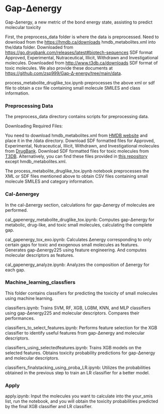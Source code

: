 # Gap-Δenergy
Gap-Δenergy, a new metric of the bond energy state, assisting to predict molecular toxicity


First, the preprocess_data folder is where the data is preprocessed. Need to download from the https://hmdb.ca/downloads hmdb_metabolites.xml into the/data folder. Downloaded from https://go.drugbank.com/releases/latest#biotech-sequences SDF format Approved, Experimental, Nutraceutical, Illicit, Withdrawn and Investigational molecules. Downloaded from http://www.t3db.ca/downloads SDF format of toxic molecules. We also provide these documents at https://github.com/zsp999/Gap-Δ-energy/tree/main/data.


process_metabolite_druglike_tox.ipynb preprocesses the above xml or sdf file to obtain a csv file containing small molecule SMILES and class information.


### Preprocessing Data
The preprocess_data directory contains scripts for preprocessing data.

Downloading Required Files:

You need to download hmdb_metabolites.xml from [HMDB website](https://hmdb.ca/downloads) and place it in the /data directory.
Download SDF formatted files for Approved, Experimental, Nutraceutical, Illicit, Withdrawn, and Investigational molecules from [DrugBank](https://go.drugbank.com/releases/latest#biotech-sequences).
Download SDF formatted files for toxic molecules from [T3DB](http://www.t3db.ca/downloads).
Alternatively, you can find these files provided in [this repository](https://github.com/zsp999/Gap-Δ-energy/tree/main/data) except hmdb_metabolites.xml.


The process_metabolite_druglike_tox.ipynb notebook preprocesses the XML or SDF files mentioned above to obtain CSV files containing small molecule SMILES and category information.


### Cal-Δenergey

In the cal-Δenergy section, calculations for gap-Δenergy of molecules are performed.

cal_gapenergy_metabolite_druglike_tox.ipynb: Computes gap-Δenergy for metabolic, drug-like, and toxic small molecules, calculating the complete gap.


cal_gapenergy_tox_exo.ipynb: Calculates Δenergy corresponding to only certain gaps for toxic and exogenous small molecules as features. Generates gap-Δenergy225 using feature engineering. And computes molecular descriptors as features. 


cal_gapenergy_analyze.ipynb: Analyzes the composition of Δenergy for each gap.


### Machine_learning_classfiers

This folder contains classifiers for predicting the toxicity of small molecules using machine learning.

classifiers.ipynb: Trains SVM, RF, XGB, LGBM, KNN, and MLP classifiers using gap-Δenergy225 and molecular descriptors.
Compares their performances.


classifiers_to_select_features.ipynb: Performs feature selection for the XGB classifier to identify useful features from gap-Δenergy and molecular descriptors.


classifiers_using_selectedfeatures.ipynb: Trains XGB models on the selected features. Obtains toxicity probability predictions for gap-Δenergy and molecular descriptors.


classifiers_finalstacking_using_proba_LR.ipynb: Utilizes the probabilities obtained in the previous step to train an LR classifier for a better model.


### Apply

apply.ipynb: Input the molecules you want to calculate into the your_smis list, run the notebook, and you will obtain the toxicity probabilities predicted by the final XGB classifier and LR classifier.
